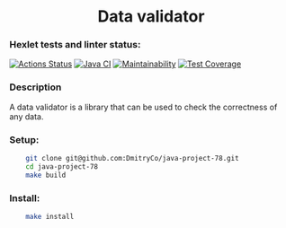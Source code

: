
# <h1 align="center">Data validator</h1>
### Hexlet tests and linter status:
[![Actions Status](https://github.com/DmitryCo/java-project-78/actions/workflows/hexlet-check.yml/badge.svg)](https://github.com/DmitryCo/java-project-78/actions)
[![Java CI](https://github.com/DmitryCo/java-project-78/actions/workflows/main.yml/badge.svg)](https://github.com/DmitryCo/java-project-78/actions/workflows/main.yml)
[![Maintainability](https://api.codeclimate.com/v1/badges/abb28c400a3a4a90f6d3/maintainability)](https://codeclimate.com/github/DmitryCo/java-project-78/maintainability)
[![Test Coverage](https://api.codeclimate.com/v1/badges/abb28c400a3a4a90f6d3/test_coverage)](https://codeclimate.com/github/DmitryCo/java-project-78/test_coverage)

### Description
A data validator is a library that can be used to check the correctness of any data.

### Setup:
```bash
    git clone git@github.com:DmitryCo/java-project-78.git
    cd java-project-78
    make build
```

### Install:
```bash
    make install
```